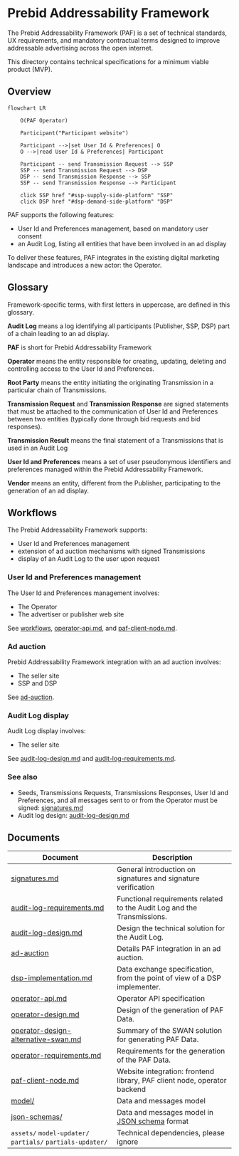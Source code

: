 # Prebid Addressability Framework

The Prebid Addressability Framework (PAF) is a set of technical standards, UX requirements, and mandatory contractual terms designed to improve addressable advertising across the open internet.

This directory contains technical specifications for a minimum viable product (MVP).

## Overview

```mermaid
flowchart LR
    
    O(PAF Operator)
    
    Participant("Participant website")
    
    Participant -->|set User Id & Preferences| O
    O -->|read User Id & Preferences| Participant
    
    Participant -- send Transmission Request --> SSP
    SSP -- send Transmission Request --> DSP
    DSP -- send Transmission Response --> SSP
    SSP -- send Transmission Response --> Participant    

    click SSP href "#ssp-supply-side-platform" "SSP"
    click DSP href "#dsp-demand-side-platform" "DSP"
```

PAF supports the following features:
- User Id and Preferences management, based on mandatory user consent
- an Audit Log, listing all entities that have been involved in an ad display

To deliver these features, PAF integrates in the existing digital marketing landscape and introduces a new actor: the Operator.

## Glossary

Framework-specific terms, with first letters in uppercase, are defined in this glossary.

**Audit Log** means a log identifying all participants (Publisher, SSP, DSP) part of a chain leading to an ad display.

**PAF** is short for Prebid Addressability Framework

**Operator** means the entity responsible for creating, updating, deleting and controlling access to the User Id and Preferences.

**Root Party** means the entity initiating the originating Transmission in a particular chain of Transmissions.

**Transmission Request** and **Transmission Response** are signed statements that must be attached to the communication of User Id and Preferences between two entities (typically done through bid requests and bid responses).

**Transmission Result** means the final statement of a Transmissions that is used in an Audit Log

**User Id and Preferences** means a set of user pseudonymous identifiers and preferences managed within the Prebid Addressability Framework.

**Vendor** means an entity, different from the Publisher, participating to the generation of an ad display.

## Workflows

The Prebid Addressability Framework supports:
- User Id and Preferences management
- extension of ad auction mechanisms with signed Transmissions
- display of an Audit Log to the user upon request 


### User Id and Preferences management

The User Id and Preferences management involves:
- The Operator
- The advertiser or publisher web site

See [workflows](workflows.md), [operator-api.md](operator-api.md), and [paf-client-node.md](paf-client-node.md). 

### Ad auction

Prebid Addressability Framework integration with an ad auction involves:
- The seller site
- SSP and DSP

See [ad-auction](ad-auction.md).

### Audit Log display

Audit Log display involves:
- The seller site

See [audit-log-design.md](audit-log-design.md) and [audit-log-requirements.md](audit-log-requirements.md).

### See also

- Seeds, Transmissions Requests, Transmissions Responses, User Id and Preferences, and all messages sent to or from the Operator must be signed: [signatures.md](signatures.md)
- Audit log design: [audit-log-design.md](audit-log-design.md)

## Documents

| Document                                                                   | Description                                                                                         |
|----------------------------------------------------------------------------|-----------------------------------------------------------------------------------------------------|
| [signatures.md](signatures.md)                                             | General introduction on signatures and signature verification                                       |
| [audit-log-requirements.md](audit-log-requirements.md)                     | Functional requirements related to the Audit Log and the Transmissions.                             |
| [audit-log-design.md](audit-log-design.md)                                 | Design the technical solution for the Audit Log.                                                    |
| [ad-auction](ad-auction.md)                                                | Details PAF integration in an ad auction.                                                           |
| [dsp-implementation.md](dsp-implementation.md)                             | Data exchange specification, from the point of view of a DSP implementer.                           |
| [operator-api.md](operator-api.md)                                         | Operator API specification                                                                          |
| [operator-design.md](operator-design.md)                                   | Design of the generation of PAF Data.                                                               |
| [operator-design-alternative-swan.md](operator-design-alternative-swan.md) | Summary of the SWAN solution for generating PAF Data.                                               |
| [operator-requirements.md](operator-requirements.md)                       | Requirements for the generation of the PAF Data.                                                    |
| [paf-client-node.md](paf-client-node.md)                                   | Website integration: frontend library, PAF client node, operator backend                            |
| [model/](model)                                                            | Data and messages model                                                                             |
| [json-schemas/](json-schemas)                                              | Data and messages model in [JSON schema](https://json-schema.org/understanding-json-schema/) format |
| `assets/` `model-updater/` `partials/` `partials-updater/`                 | Technical dependencies, please ignore                                                               |

